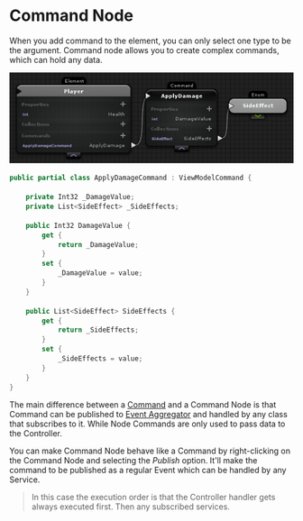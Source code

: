 # Command Node

When you add command to the element, you can only select one type to be the argument. Command node allows you to create complex commands, which can hold any data.

![](images/Screenshot_118.png)

```csharp
public partial class ApplyDamageCommand : ViewModelCommand {

    private Int32 _DamageValue;
    private List<SideEffect> _SideEffects;

    public Int32 DamageValue {
        get {
            return _DamageValue;
        }
        set {
            _DamageValue = value;
        }
    }

    public List<SideEffect> SideEffects {
        get {
            return _SideEffects;
        }
        set {
            _SideEffects = value;
        }
    }
}
```

The main difference between a [Command](commands.md) and a Command Node is that Command can be published to [Event Aggregator](event-aggregator.md) and handled by any class that subscribes to it. While Node Commands are only used to pass data to the Controller.

You can make Command Node behave like a Command by right-clicking on the Command Node and selecting the _Publish_ option. It'll make the command to be published as a regular Event which can be handled by any Service.

> In this case the execution order is that the Controller handler gets always executed first. Then any subscribed services.
